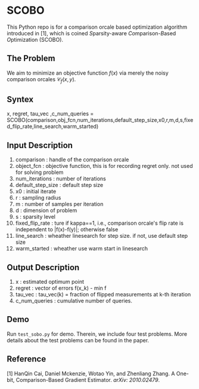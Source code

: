 # SCOBO
This Python repo is for a comparison orcale based optimization algorithm introduced in [1], which is coined *S*parsity-aware *Co*mparison-*B*ased *O*ptimization (SCOBO).

## The Problem
We aim to minimize an objective function $f(x)$ via merely the noisy comparison orcales $\mathcal{C}_f(x,y)$. 


## Syntex
x, regret, tau_vec ,c_num_queries = SCOBO(comparison,obj_fcn,num_iterations,default_step_size,x0,r,m,d,s,fixed_flip_rate,line_search,warm_started)

## Input Description
1. comparison : handle of the comparison orcale
1. object_fcn : objective function, this is for recording regret only. not used for solving problem
1. num_iterations : number of iterations
1. default_step_size : default step size
1. x0 : initial iterate
1. r : sampling radius
1. m : number of samples per iteration
1. d : dimension of problem
1. s : sparsity level
1. fixed_flip_rate : ture if kappa==1, i.e., comparison orcale's flip rate is independent to |f(x)-f(y)|; otherwise false
1. line_search : wheather linesearch for step size. if not, use default step size
1. warm_started : wheather use warm start in linesearch
     
## Output Description
1. x : estimated optimum point 
1. regret : vector of errors f(x_k) - min f
1. tau_vec : tau_vec(k) = fraction of flipped measurements at k-th iteration
1. c_num_queries : cumulative number of queries.

## Demo
Run `test_sobo.py` for demo. Therein, we include four test problems. More details about the test problems can be found in the paper. 


## Reference
[1] HanQin Cai, Daniel Mckenzie, Wotao Yin, and Zhenliang Zhang. A One-bit, Comparison-Based Gradient Estimator. *arXiv: 2010.02479*.
